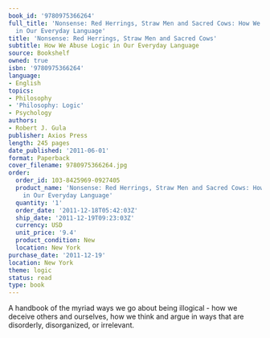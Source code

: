 ```yaml
---
book_id: '9780975366264'
full_title: 'Nonsense: Red Herrings, Straw Men and Sacred Cows: How We Abuse Logic
  in Our Everyday Language'
title: 'Nonsense: Red Herrings, Straw Men and Sacred Cows'
subtitle: How We Abuse Logic in Our Everyday Language
source: Bookshelf
owned: true
isbn: '9780975366264'
language:
- English
topics:
- Philosophy
- 'Philosophy: Logic'
- Psychology
authors:
- Robert J. Gula
publisher: Axios Press
length: 245 pages
date_published: '2011-06-01'
format: Paperback
cover_filename: 9780975366264.jpg
order:
  order_id: 103-8425969-0927405
  product_name: 'Nonsense: Red Herrings, Straw Men and Sacred Cows: How We Abuse Logic
    in Our Everyday Language'
  quantity: '1'
  order_date: '2011-12-18T05:42:03Z'
  ship_date: '2011-12-19T09:23:03Z'
  currency: USD
  unit_price: '9.4'
  product_condition: New
  location: New York
purchase_date: '2011-12-19'
location: New York
theme: logic
status: read
type: book
---
```

A handbook of the myriad ways we go about being illogical - how we deceive others and ourselves, how we think and argue in ways that are disorderly, disorganized, or irrelevant.
